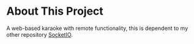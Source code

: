 # About This Project
A web-based karaoke with remote functionality, this is dependent to my other repository [SocketIO](https://github.com/AylexCODE/SocketIO).
